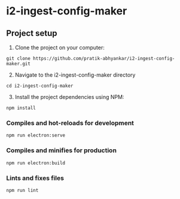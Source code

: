 # i2-ingest-config-maker

## Project setup
1. Clone the project on your computer:
```
git clone https://github.com/pratik-abhyankar/i2-ingest-config-maker.git
```
2. Navigate to the i2-ingest-config-maker directory
```
cd i2-ingest-config-maker
```
3. Install the project dependencies using NPM:
```
npm install
```

### Compiles and hot-reloads for development
```
npm run electron:serve
```

### Compiles and minifies for production
```
npm run electron:build
```

### Lints and fixes files
```
npm run lint
```
